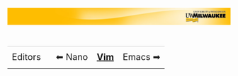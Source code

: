 [![](../../Banner.jpg)](http://uwm.edu/hpc/support)

<br>
<table style="width:100%; border-collapse: collapse; border:0px solid black;" >
<tr style="border:0px solid black; border-top:1px solid #CCC; line-height:300%;">
<td style=" border:0px solid black; text-align:center; font-size:20px;"><a style="text-decoration:none;" href="./editors.html">Editors</a></td>
<td style=" border:0px solid black;"></td>
<td style=" border:0px solid black; text-align:center; font-size:20px;"><a style="text-decoration:none;" href="./nano.html">⬅ Nano</a></td>
<td style=" border:0px solid black; text-align:center; font-size:20px;"><a style="font-weight:bold;" href="./vim.html">Vim</a></td>
<td style="border:0px solid black; text-align:center; font-size:20px;"><a style="text-decoration:none;" href="./emacs.html">Emacs ➡</a></td>
